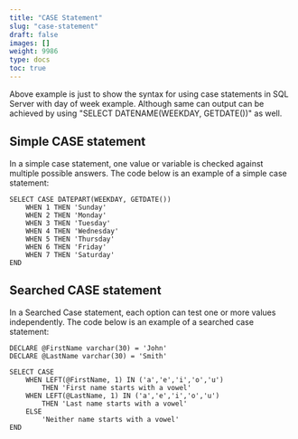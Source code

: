 ```yaml
---
title: "CASE Statement"
slug: "case-statement"
draft: false
images: []
weight: 9986
type: docs
toc: true
---
```


Above example is just to show the syntax for using case statements in SQL Server with day of week example. Although same can output can be achieved by using "SELECT DATENAME(WEEKDAY, GETDATE())" as well.

## Simple CASE statement
In a simple case statement, one value or variable is checked against multiple possible answers. The code below is an example of a simple case statement:

    SELECT CASE DATEPART(WEEKDAY, GETDATE())
        WHEN 1 THEN 'Sunday'
        WHEN 2 THEN 'Monday' 
        WHEN 3 THEN 'Tuesday' 
        WHEN 4 THEN 'Wednesday' 
        WHEN 5 THEN 'Thursday' 
        WHEN 6 THEN 'Friday' 
        WHEN 7 THEN 'Saturday' 
    END


## Searched CASE statement
In a Searched Case statement, each option can test one or more values independently. The code below is an example of a searched case statement:

    DECLARE @FirstName varchar(30) = 'John'
    DECLARE @LastName varchar(30) = 'Smith'

    SELECT CASE
        WHEN LEFT(@FirstName, 1) IN ('a','e','i','o','u')
            THEN 'First name starts with a vowel'
        WHEN LEFT(@LastName, 1) IN ('a','e','i','o','u')
            THEN 'Last name starts with a vowel'
        ELSE
            'Neither name starts with a vowel'
    END


